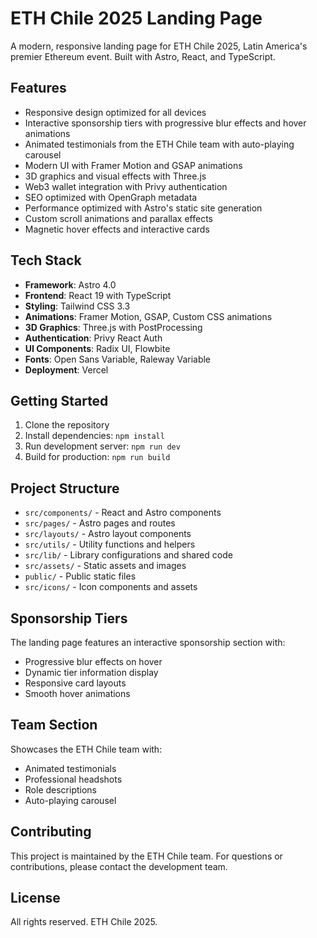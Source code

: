 # ETH Chile 2025 Landing Page

A modern, responsive landing page for ETH Chile 2025, Latin America's premier Ethereum event. Built with Astro, React, and TypeScript.

## Features

- Responsive design optimized for all devices
- Interactive sponsorship tiers with progressive blur effects and hover animations
- Animated testimonials from the ETH Chile team with auto-playing carousel
- Modern UI with Framer Motion and GSAP animations
- 3D graphics and visual effects with Three.js
- Web3 wallet integration with Privy authentication
- SEO optimized with OpenGraph metadata
- Performance optimized with Astro's static site generation
- Custom scroll animations and parallax effects
- Magnetic hover effects and interactive cards

## Tech Stack

- **Framework**: Astro 4.0
- **Frontend**: React 19 with TypeScript
- **Styling**: Tailwind CSS 3.3
- **Animations**: Framer Motion, GSAP, Custom CSS animations
- **3D Graphics**: Three.js with PostProcessing
- **Authentication**: Privy React Auth
- **UI Components**: Radix UI, Flowbite
- **Fonts**: Open Sans Variable, Raleway Variable
- **Deployment**: Vercel

## Getting Started

1. Clone the repository
2. Install dependencies: `npm install`
3. Run development server: `npm run dev`
4. Build for production: `npm run build`

## Project Structure

- `src/components/` - React and Astro components
- `src/pages/` - Astro pages and routes
- `src/layouts/` - Astro layout components
- `src/utils/` - Utility functions and helpers
- `src/lib/` - Library configurations and shared code
- `src/assets/` - Static assets and images
- `public/` - Public static files
- `src/icons/` - Icon components and assets

## Sponsorship Tiers

The landing page features an interactive sponsorship section with:

- Progressive blur effects on hover
- Dynamic tier information display
- Responsive card layouts
- Smooth hover animations

## Team Section

Showcases the ETH Chile team with:

- Animated testimonials
- Professional headshots
- Role descriptions
- Auto-playing carousel

## Contributing

This project is maintained by the ETH Chile team. For questions or contributions, please contact the development team.

## License

All rights reserved. ETH Chile 2025.
